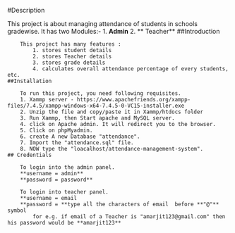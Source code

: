 #Description

This project is about managing attendance of students in schools gradewise. 
It has two Modules:- 
	1. **Admin**
	2. ** Teacher**
	##Introduction
	
		This project has many features :
			1. stores student details
			2. stores Teacher details
			3. stores grade details
			4. calculates overall attendance percentage of every students, etc.
	##Installation
	
		To run this project, you need following requisites.
		1. Xammp server - https://www.apachefriends.org/xampp-files/7.4.5/xampp-windows-x64-7.4.5-0-VC15-installer.exe
		2. Unzip the file and copy/paste it in Xammp/htdocs folder
		3. Run Xammp, then Start apache and MySQL server.
		4. click on Apache admin. It will redirect you to the browser.
		5. Click on phpMyadmin.
		6. create A new Database "attendance".
		7. Import the "attendance.sql" file.
		8. NOW type the "loacalhost/attendance-management-system".
	## Credentials
	
		To login into the admin panel.
		**username = admin**
		**password = password**
		
		To login into teacher panel.
		**username = email
		**password = **type all the characters of email  before **"@"** symbol
			for e.g. if email of a Teacher is "amarjit123@gmail.com" then his password would be **amarjit123**
			